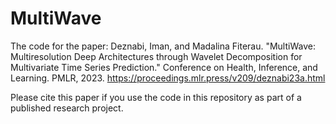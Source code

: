 # MultiWave
The code for the paper: Deznabi, Iman, and Madalina Fiterau. "MultiWave: Multiresolution Deep Architectures through Wavelet Decomposition for Multivariate Time Series Prediction." Conference on Health, Inference, and Learning. PMLR, 2023. https://proceedings.mlr.press/v209/deznabi23a.html

Please cite this paper if you use the code in this repository as part of a published research project.